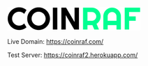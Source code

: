 ![Alt text](app/static/_images/_github/cr_text.png?raw=true "Title")

Live Domain: https://coinraf.com/

Test Server: https://coinraf2.herokuapp.com/
